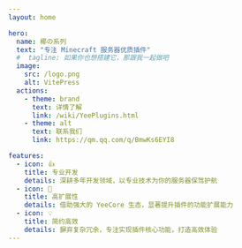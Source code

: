 ```yaml
---
layout: home

hero:
  name: 椰の系列
  text: "专注 Minecraft 服务器优质插件"
  #  tagline: 如果你也想搭建它，那跟我一起做吧
  image:
    src: /logo.png
    alt: VitePress
  actions:
    - theme: brand
      text: 详情了解
      link: /wiki/YeePlugins.html
    - theme: alt
      text: 联系我们
      link: https://qm.qq.com/q/BmwKs6EYI8

features:
  - icon: 👍️
    title: 专业开发
    details: 深耕多年开发领域，以专业技术为你的服务器保驾护航
  - icon: 🚀
    title: 高扩展性
    details: 借助强大的 YeeCore 生态，显著提升插件的功能扩展能力
  - icon: 💡
    title: 简约高效
    details: 摒弃复杂冗余，专注实现插件核心功能，打造高效体验
---
```


<HomeUnderline />

<confetti />

<busuanzi />


